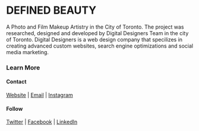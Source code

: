 # DEFINED BEAUTY
A Photo and Film Makeup Artistry in the City of Toronto. 
The project was researched, designed and developed by Digital Designers Team in the city of Toronto. Digital Designers is a web design company that specilizes in creating advanced custom websites, search engine optimizations and social media marketing. 

### Learn More
#### Contact
[Website](https://digitaldesigners.ca) | [Email](mailto:hello@digitaldesigners.ca) | [Instagram](https://instagram.com/designbydigital)

#### Follow
[Twitter](https://twitter.com/designbydigital) | [Facebook](https://facebook.com/designbydigital) | [LinkedIn](https://linkedin.com/company/designbydigital) 
